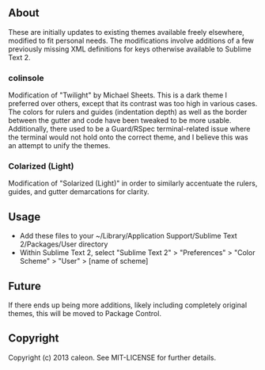 ## About

These are initially updates to existing themes available freely elsewhere, modified to fit personal needs. The modifications involve additions of a few previously missing XML definitions for keys otherwise available to Sublime Text 2.

### colinsole

Modification of "Twilight" by Michael Sheets. This is a dark theme I preferred over others, except that its contrast was too high in various cases. The colors for rulers and guides (indentation depth) as well as the border between the gutter and code have been tweaked to be more usable. Additionally, there used to be a Guard/RSpec terminal-related issue where the terminal would not hold onto the correct theme, and I believe this was an attempt to unify the themes.

### Colarized (Light)

Modification of "Solarized (Light)" in order to similarly accentuate the rulers, guides, and gutter demarcations for clarity.

## Usage

 * Add these files to your ~/Library/Application Support/Sublime Text 2/Packages/User directory
 * Within Sublime Text 2, select "Sublime Text 2" > "Preferences" > "Color Scheme" > "User" > [name of scheme]

## Future

If there ends up being more additions, likely including completely original themes, this will be moved to Package Control.


## Copyright

Copyright (c) 2013 caleon. See MIT-LICENSE for further details.

